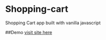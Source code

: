 # Shopping-cart
Shopping Cart app built with vanilla javascript

##Demo
[visit site here](https://nedrakrifa.github.io/Shopping-cart/)

